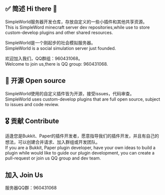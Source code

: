 ## ✅ 简述 Hi there 👋

SimpleWorld服务器开发仓库，存放自定义的一些小插件和其他共享资源。<br>
This is SimpleWord minecraft server dev repositories,while use to store custom-develop plugins and other shared resources.

SimpleWorld是一个刚起步的社会模拟服务器。<br>
SimpleWorld is a social simulation server just founded.

欢迎加入我们，QQ群组：960431068。<br>
Welcome to join us,there is QQ group: 960431068.

## 📂 开源 Open source

SimpleWorld使用的自定义插件皆为开源，接受issues，代码审查。<br>
SimpleWorld uses custom-develop plugins that are full open source, subject to issues and code review.

## 🎖 贡献 Contribute

适逢您是Bukkit、Paper的插件开发者，愿意指导我们的插件开发，并且有自己的想法，可以创建合并请求、加入群组或开发团队。<br>
If you are a Bukkit, Paper plugin developer, have your own ideas to build a plugin while would like to guide our plugin development, you can create a pull-request or join us QQ group and dev team.

## 加入 Join Us
服务器QQ群：960431068










